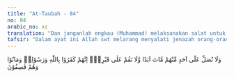 ```yaml
---
title: "At-Taubah - 84"
no: 84
arabic_no: ٨٤
translation: "Dan janganlah engkau (Muhammad) melaksanakan salat untuk seseorang yang mati di antara mereka (orang-orang munafik), selama-lamanya dan janganlah engkau berdiri (mendoakan) di atas kuburnya. Sesungguhnya mereka ingkar kepada Allah dan Rasul-Nya dan mereka mati dalam keadaan fasik."
tafsir: "Dalam ayat ini Allah swt melarang menyalati jenazah orang-orang munafik. Juga melarang berdoa di atas kuburannya sesudah dikuburkan, seperti yang biasa dilakukan Rasulullah terhadap orang-orang mukmin yang sudah dikubur sebagaimana tersebut dalam hadis berikut:\n\nAdalah Nabi apabila sesudah menguburkan seorang mayat, beliau berdiri di kubur itu seraya berkata, \"Mintakanlah ampunan bagi saudaramu ini doakanlah agar dia tetap (dalam keimanan) sebab sekarang dia sedang ditanya.\" (Riwayat Abu Dawud dan al-Bazzar dari 'Utsman)\n\nPeristiwa yang terjadi pada 'Abdullah bin Ubay ini cukup menggentarkan orang-orang munafik lainnya, suatu penghinaan yang cukup berat dijatuhkan atas diri mereka. Tetapi mereka masih tetap dalam kemunafikannya. Ini merupakan hukuman bagi mereka di dunia, sebab mereka selalu ingkar kepada Allah dan Rasul-Nya. Mereka tergolong orang-orang yang fasik, terlampau berani mempermainkan perintah dan larangan Allah.\n\n(85) Ayat ini hampir bersamaan bunyinya dengan ayat 55 dalam surah ini. Maka pada ayat ini Allah swt mengulangi lagi, agar kaum Muslimin jangan sampai terpengaruh oleh kekayaan dan harta benda orang-orang munafik itu. Begitu pula jangan sampai terpengaruh oleh anak-anak mereka. Kalau ada di antaranya mereka yang kaya, banyak harta, banyak anak dan keturunannya, semua itu tidaklah akan membahagiakan mereka dan tidak akan menyelamatkan mereka dari siksa Allah.\n\nSemuanya itu akan menyusahkan mereka, menjadikan mereka teraniaya dan sengsara karenanya. Bagaimana mereka bersusah payah dalam mencari harta dan kekayaan itu, begitu pula mereka dibikin susah olehnya. Ada-ada saja peristiwa yang terjadi karena harta dan kekayaannya, dan anak-anak mereka cukup membuat mereka seolah-olah mendapat azab dunia. Maka harta dan kekayaan serta anak-anak mereka itu, bukan lagi menjadi nikmat, tetapi menjadi azab bagi mereka. Mereka tidak akan mendapat pertolongan sedikitpun dari harta dan anak-anaknya. Tidak ada manfaatnya sama sekali, dan akhirnya mereka mati dalam kekafiran."
---
```

وَلَا تُصَلِّ عَلٰٓى اَحَدٍ مِّنْهُمْ مَّاتَ اَبَدًا وَّلَا تَقُمْ عَلٰى قَبْرِهٖۗ اِنَّهُمْ كَفَرُوْا بِاللّٰهِ وَرَسُوْلِهٖ وَمَاتُوْا وَهُمْ فٰسِقُوْنَ 